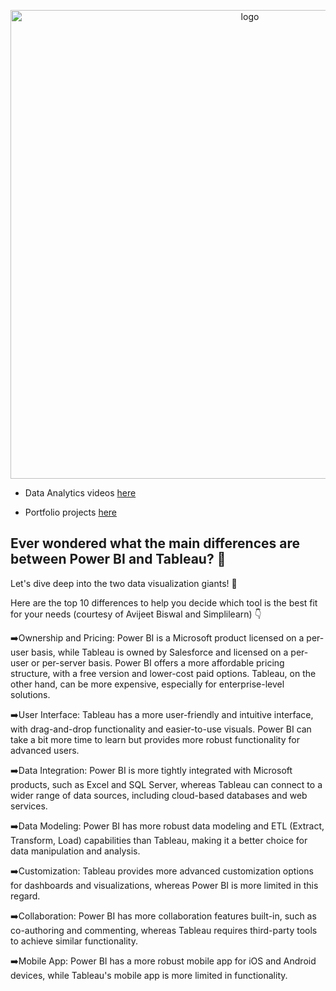 

<p align="center">
  <img src="https://github.com/KBryt/Software_Dev-Data_Science-Analytics/blob/main/Data%20Analyst/assets/BI%26TAB.jpeg"
       alt="logo"
       width="750"
  >
</p>



- Data Analytics videos [here](https://www.youtube.com/redirect?event=video_description&redir_token=QUFFLUhqa2c1WF9yVThvS0dmYlhyelpxX3pRT2xINXJnd3xBQ3Jtc0trZ05QUzBjWmgtMEI1RzJTOFhfSGJMZWR5UEtDQmFSWHhXU3BSLXB1Y1VhUTZUTzRYcUcwUTd0Sk11WmJ0WUhlbHhWWTh6Q2ZHWjdiM183XzRPVXR4ZnJoWnVnWEpEZkV3S2hfWG1qUUlHdTdlaXZpaw&q=https%3A%2F%2Ftinyurl.com%2F38zn7t4k&v=TwteCRMYJuA)

- Portfolio projects [here](https://www.youtube.com/playlist?list=PLUaB-1hjhk8H48Pj32z4GZgGWyylqv85f)

## Ever wondered what the main differences are between Power BI and Tableau? 🤔

Let's dive deep into the two data visualization giants! 🌟

Here are the top 10 differences to help you decide which tool is the best fit for your needs (courtesy of Avijeet Biswal and Simplilearn) 👇

➡️Ownership and Pricing: Power BI is a Microsoft product licensed on a per-user basis, while Tableau is owned by Salesforce and licensed on a per-user or per-server basis. Power BI offers a more affordable pricing structure, with a free version and lower-cost paid options. Tableau, on the other hand, can be more expensive, especially for enterprise-level solutions.

➡️User Interface: Tableau has a more user-friendly and intuitive interface, with drag-and-drop functionality and easier-to-use visuals. Power BI can take a bit more time to learn but provides more robust functionality for advanced users.

➡️Data Integration: Power BI is more tightly integrated with Microsoft products, such as Excel and SQL Server, whereas Tableau can connect to a wider range of data sources, including cloud-based databases and web services.

➡️Data Modeling: Power BI has more robust data modeling and ETL (Extract, Transform, Load) capabilities than Tableau, making it a better choice for data manipulation and analysis.

➡️Customization: Tableau provides more advanced customization options for dashboards and visualizations, whereas Power BI is more limited in this regard.

➡️Collaboration: Power BI has more collaboration features built-in, such as co-authoring and commenting, whereas Tableau requires third-party tools to achieve similar functionality.

➡️Mobile App: Power BI has a more robust mobile app for iOS and Android devices, while Tableau's mobile app is more limited in functionality.
